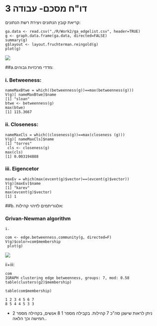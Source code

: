 # דו"ח מסכם- עבודה 3
קריאת קובץ הנתונים ויצירת רשת הנתונים:
```{r}
ga.data <- read.csv("./R/Work2/ga_edgelist.csv", header=TRUE) 
g <- graph.data.frame(ga.data, directed=FALSE) 
summary(g) 
g$layout <- layout.fruchterman.reingold(g) 
plot(g) 

```
![](https://cloud.githubusercontent.com/assets/17852872/14914180/b5b6d1ac-0e10-11e6-9b10-de7a409ed1f4.png)

##a.מדדי מרכזיות גבוהים:
###	i.	Betweeness:

```{r}
nameMaxBtwe = which((betweenness(g))==max(betweenness(g)))
V(g)[ nameMaxBtwe]$name
[1] "sloan"
btwe <- betweenness(g)
max(btwe)
[1] 115.3667
```

###	ii.	Closeness:

```{r}
nameMaxCls = which((closeness(g))==max(closeness (g)))
V(g)[ nameMaxCls]$name
[1] "torres"
 cls <- closeness(g)
max(cls)
[1] 0.003194888
```


###	iii.	Eigencetor

```{r}
maxEv = which(max(evcent(g)$vector)==(evcent(g)$vector))
V(g)[maxEv]$name
[1] "karev"
max(evcent(g)$vector)
[1] 1
```
##b. אלגוריתמים לזיהוי קהילות:

###	Grivan-Newman algorithm
	i.	
```{r}
com <- edge.betweenness.community(g, directed=F)
V(g)$color=com$membership
 plot(g)
```
![](https://cloud.githubusercontent.com/assets/17852872/14914178/b5b3820e-0e10-11e6-8996-445169942bf2.png)

ii+iii:
```{r}
com
IGRAPH clustering edge betweenness, groups: 7, mod: 0.58
table(clusters(g2)$membership)

table(com$membership)

1 2 3 4 5 6 7 
8 5 4 4 5 3 3 
```
* ניתן לראות שישנן סה"כ 7 קהילות. בקבילה מספר 1 8 אנשים, בקהילה מספר 2 חמישה וכך הלאה..




